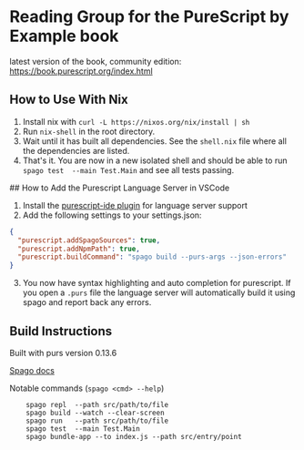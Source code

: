 # Reading Group for the PureScript by Example book

latest version of the book, community edition: https://book.purescript.org/index.html

## How to Use With Nix

1. Install nix with `curl -L https://nixos.org/nix/install | sh`
2. Run `nix-shell` in the root directory.
3. Wait until it has built all dependencies. See the `shell.nix` file where all the dependencies are listed.
4. That's it. You are now in a new isolated shell and should be able to run `spago test  --main Test.Main` and see all tests passing.

## How to Add the Purescript Language Server in VSCode

1. Install the [purescript-ide plugin](https://marketplace.visualstudio.com/items?itemName=nwolverson.ide-purescript) for language server support
2. Add the following settings to your settings.json:
```json
{
  "purescript.addSpagoSources": true,
  "purescript.addNpmPath": true,  
  "purescript.buildCommand": "spago build --purs-args --json-errors"
}
```
3. You now have syntax highlighting and auto completion for purescript. If you open a `.purs` file the language server will automatically build it using spago and report back any errors.


## Build Instructions

Built with purs version 0.13.6

[Spago docs](https://github.com/purescript/spago/blob/master/README.md)

Notable commands (`spago <cmd> --help`)

        spago repl  --path src/path/to/file
        spago build --watch --clear-screen
        spago run   --path src/path/to/file
        spago test  --main Test.Main
        spago bundle-app --to index.js --path src/entry/point

